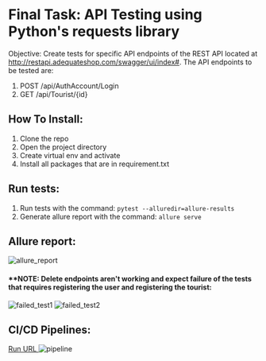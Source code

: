 # **Final Task: API Testing using Python's requests library**

Objective: Create tests for specific API endpoints of the REST API located at http://restapi.adequateshop.com/swagger/ui/index#. The API endpoints to be tested are:

1. POST /api/AuthAccount/Login
2. GET /api/Tourist/{id}

## **How To Install:**
1. Clone the repo
2. Open the project directory
3. Create virtual env and activate
4. Install all packages that are in requirement.txt

## **Run tests:**
1. Run tests with the command: `pytest --alluredir=allure-results`
2. Generate allure report with the command: `allure serve`

## **Allure report:**
![allure_report](https://github.com/megi1t/Final_Project_testing/assets/98535199/6d6b83c5-af76-4a9b-999f-f23f3ad8d8ca)
#### **NOTE: Delete endpoints aren't working and expect failure of the tests that requires registering the user and registering the tourist:
![failed_test1](https://github.com/megi1t/Final_Project_testing/assets/98535199/3b0d4af5-1428-4cc4-bf76-0a3912eb7de4)
![failed_test2](https://github.com/megi1t/Final_Project_testing/assets/98535199/e84d14cb-ca87-4b91-8032-9994df215b2d)


## **CI/CD Pipelines:**
[Run URL 
](https://github.com/megi1t/Final_Project_testing/actions/runs/5253908641/jobs/9491839161)
![pipeline](https://github.com/megi1t/Final_Project_testing/assets/98535199/1768ff94-1f89-4434-897a-54904839f20c)



